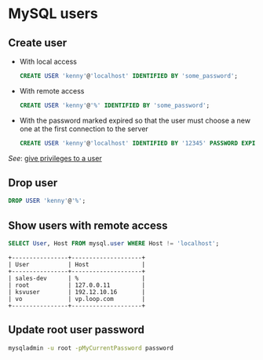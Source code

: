 # MySQL users

## Create user 

- With local access
  ```sql
  CREATE USER 'kenny'@'localhost' IDENTIFIED BY 'some_password';
  ```
- With remote access
  ```sql
  CREATE USER 'kenny'@'%' IDENTIFIED BY 'some_password';
  ```
- With the password marked expired so that the user must choose a new one at the first connection to the server
  ```sql
  CREATE USER 'kenny'@'localhost' IDENTIFIED BY '12345' PASSWORD EXPIRE;
  ```

*See*: [give privileges to a user](grants.md)

## Drop user

```sql
DROP USER 'kenny'@'%';
```

## Show users with remote access

```sql
SELECT User, Host FROM mysql.user WHERE Host != 'localhost';
```

```
+----------------+--------------------+
| User           | Host               |
+----------------+--------------------+
| sales-dev      | %                  |
| root           | 127.0.0.11         |
| ksvuser        | 192.12.10.16       |
| vo             | vp.loop.com        |
+----------------+--------------------+
```

## Update root user password

```bash
mysqladmin -u root -pMyCurrentPassword password
```
